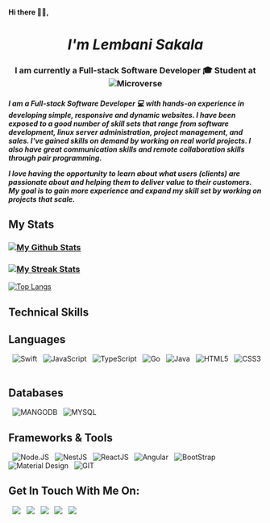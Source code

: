 ### <h4 align="left">Hi there 👋🏾,</h4>
# <h1 align="center"> _**I'm Lembani Sakala**_</h1>

### <h3 align="center">I am currently a Full-stack Software Developer :mortar_board: Student at ![Microverse](https://img.shields.io/badge/Microverse-blueviolet)</h3>

<h5 align="left">I am a <i>Full-stack Software Developer 💻</i> with hands-on experience in developing simple, responsive and dynamic websites. I have been exposed to a good number of skill sets that range from software development, linux server administration, project management, and sales.
I've gained skills on demand by working on real world projects. I also have great communication skills and remote collaboration skills through pair programming.

I love having the opportunity to learn about what users (clients) are passionate about and helping them to deliver value to their customers. My goal is to gain more experience and expand my skill set by working on projects that scale.</h5>

## <p align="left">My Stats</p>

### <div>[![My Github Stats](https://github-readme-stats.vercel.app/api?username=lembani&theme=merko)](https://github.com/lembani/github-readme-stats)</div>
### <div>[![My Streak Stats](https://github-readme-streak-stats.herokuapp.com/?user=lembani&theme=merko)](https://github.com/lembani/github-readme-stats)</div>

[![Top Langs](https://github-readme-stats.vercel.app/api/top-langs/?username=Lembani&layout=compact)](https://github.com/Lembani/github-readme-stats)


## Technical Skills

## Languages
&nbsp;
![Swift](https://img.shields.io/badge/Swift-ff2244?style=for-the-badge&logo=swift&logoColor=white) &nbsp;
![JavaScript](https://img.shields.io/badge/JavaScript-323330?style=for-the-badge&logo=javascript&logoColor=F7DF1E) &nbsp;
![TypeScript](https://img.shields.io/badge/TypeScript-00599C?style=for-the-badge&logo=typescript&logoColor=white) &nbsp;
![Go](https://img.shields.io/badge/Go-00599C?style=for-the-badge&logo=go&logoColor=white) &nbsp;
![Java](https://img.shields.io/badge/Java-ED8B00?style=for-the-badge&logo=java&logoColor=white) &nbsp;
![HTML5](https://img.shields.io/badge/HTML5-E34F26?style=for-the-badge&logo=html5&logoColor=white) &nbsp;
![CSS3](https://img.shields.io/badge/CSS3-1572B6?style=for-the-badge&logo=css3&logoColor=white) &nbsp;
&nbsp;

## Databases
&nbsp;
![MANGODB](https://img.shields.io/badge/MongoDB-white?style=for-the-badge&logo=mongodb&logoColor=4EA94B) &nbsp;
![MYSQL](https://img.shields.io/badge/MySQL-005C84?style=for-the-badge&logo=mysql&logoColor=white) &nbsp;
&nbsp;

## Frameworks & Tools
&nbsp;
![Node.JS](https://img.shields.io/badge/Node.js-339933?style=for-the-badge&logo=nodedotjs&logoColor=white) &nbsp;
![NestJS](https://img.shields.io/badge/Nestjs-ff2244?style=for-the-badge&logo=nodedotjs&logoColor=white) &nbsp;
![ReactJS](https://img.shields.io/badge/Reactjs-1DA1F2?style=for-the-badge&logo=nodedotjs&logoColor=white) &nbsp;
![Angular](https://img.shields.io/badge/Angular-ff2244?style=for-the-badge&logo=nodedotjs&logoColor=white) &nbsp;
![BootStrap](https://img.shields.io/badge/Bootstrap-563D7C?style=for-the-badge&logo=bootstrap&logoColor=white) &nbsp;
![Material Design](https://img.shields.io/badge/material_design-0769AD?style=for-the-badge&logo=material-design&logoColor=white) &nbsp;
![GIT](https://img.shields.io/badge/Git-F05032?style=for-the-badge&logo=git&logoColor=white) &nbsp;


## Get In Touch With Me On:
&nbsp;
<a target="_blank"
href="https://www.linkedin.com/in/lembani-sakala-b58615109"><img
src="https://img.shields.io/badge/-LinkedIn-0077b5?style=for-the-badge&logo=LinkedIn&logoColor=white"></img></a> &nbsp;
<a target="_blank"
href="mailto:hello@lembanisakala.com"><img
src="https://img.shields.io/badge/-EMail-D14836?style=for-the-badge&logo=Gmail&logoColor=white"></img></a> &nbsp;
<a target="_blank"
href="https://twitter.com/lembani_"><img
src="https://img.shields.io/badge/-Twitter-1DA1F2?style=for-the-badge&logo=Twitter&logoColor=white"></img></a>  &nbsp;
<a target="_blank"
href="https://dev.to/Lembani_"><img
src="https://img.shields.io/badge/dev-000000?style=for-the-badge&logo=dev.to&logoColor=white"></img></a> &nbsp;
<a target="_blank"
href="https://angel.co/u/lembani-sakala"><img
src="https://img.shields.io/badge/-angellist-0077b5?style=for-the-badge&logo=AngelList&logoColor=white"></img></a> &nbsp;
